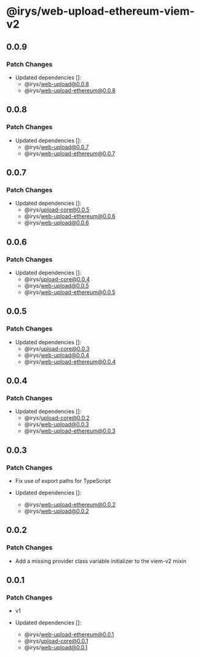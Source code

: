 # @irys/web-upload-ethereum-viem-v2

## 0.0.9

### Patch Changes

- Updated dependencies []:
  - @irys/web-upload@0.0.8
  - @irys/web-upload-ethereum@0.0.8

## 0.0.8

### Patch Changes

- Updated dependencies []:
  - @irys/web-upload@0.0.7
  - @irys/web-upload-ethereum@0.0.7

## 0.0.7

### Patch Changes

- Updated dependencies []:
  - @irys/upload-core@0.0.5
  - @irys/web-upload-ethereum@0.0.6
  - @irys/web-upload@0.0.6

## 0.0.6

### Patch Changes

- Updated dependencies []:
  - @irys/upload-core@0.0.4
  - @irys/web-upload@0.0.5
  - @irys/web-upload-ethereum@0.0.5

## 0.0.5

### Patch Changes

- Updated dependencies []:
  - @irys/upload-core@0.0.3
  - @irys/web-upload@0.0.4
  - @irys/web-upload-ethereum@0.0.4

## 0.0.4

### Patch Changes

- Updated dependencies []:
  - @irys/upload-core@0.0.2
  - @irys/web-upload@0.0.3
  - @irys/web-upload-ethereum@0.0.3

## 0.0.3

### Patch Changes

- Fix use of export paths for TypeScript

- Updated dependencies []:
  - @irys/web-upload-ethereum@0.0.2
  - @irys/web-upload@0.0.2

## 0.0.2

### Patch Changes

- Add a missing provider class variable initializer to the viem-v2 mixin

## 0.0.1

### Patch Changes

- v1

- Updated dependencies []:
  - @irys/web-upload-ethereum@0.0.1
  - @irys/upload-core@0.0.1
  - @irys/web-upload@0.0.1
